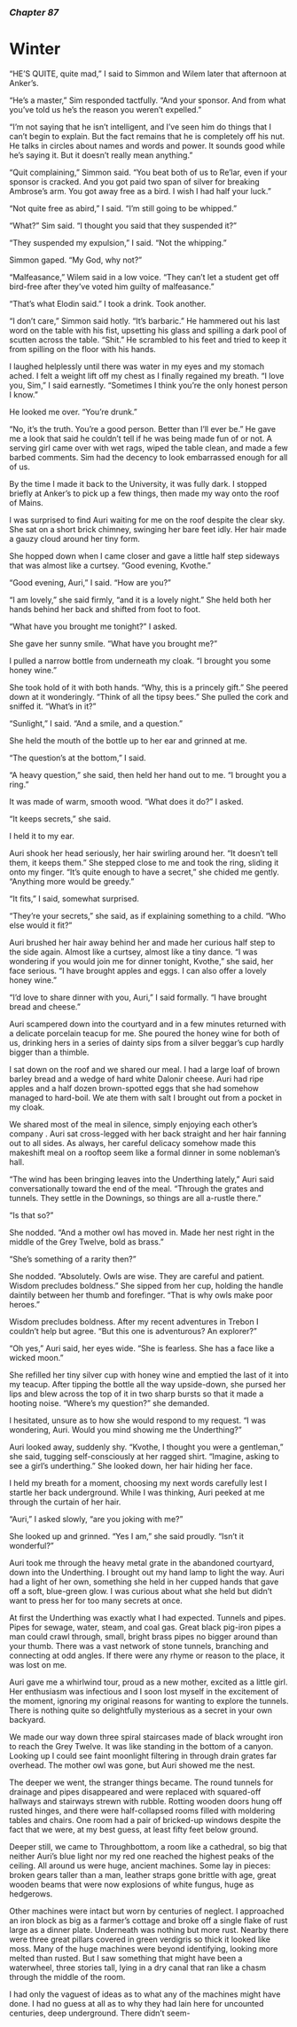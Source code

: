 ### *Chapter 87* 

# Winter

“HE’S QUITE, quite mad,” I said to Simmon and Wilem later that afternoon at Anker’s.

“He’s a master,” Sim responded tactfully. “And your sponsor. And from what you’ve told us he’s the reason you weren’t expelled.”

“I’m not saying that he isn’t intelligent, and I’ve seen him do things that I can’t begin to explain. But the fact remains that he is completely off his nut. He talks in circles about names and words and power. It sounds good while he’s saying it. But it doesn’t really mean anything.”

“Quit complaining,” Simmon said. “You beat both of us to Re’lar, even if your sponsor is cracked. And you got paid two span of silver for breaking Ambrose’s arm. You got away free as a bird. I wish I had half your luck.”

“Not quite free as abird,” I said. “I’m still going to be whipped.”

“What?” Sim said. “I thought you said that they suspended it?”

“They suspended my expulsion,” I said. “Not the whipping.”

Simmon gaped. “My God, why not?”

“Malfeasance,” Wilem said in a low voice. “They can’t let a student get off bird-free after they’ve voted him guilty of malfeasance.”

“That’s what Elodin said.” I took a drink. Took another.

“I don’t care,” Simmon said hotly. “It’s barbaric.” He hammered out his last word on the table with his fist, upsetting his glass and spilling a dark pool of scutten across the table. “Shit.” He scrambled to his feet and tried to keep it from spilling on the floor with his hands.

I laughed helplessly until there was water in my eyes and my stomach ached. I felt a weight lift off my chest as I finally regained my breath. “I love you, Sim,” I said earnestly. “Sometimes I think you’re the only honest person I know.”

He looked me over. “You’re drunk.”

“No, it’s the truth. You’re a good person. Better than I’ll ever be.” He gave me a look that said he couldn’t tell if he was being made fun of or not. A serving girl came over with wet rags, wiped the table clean, and made a few barbed comments. Sim had the decency to look embarrassed enough for all of us.

By the time I made it back to the University, it was fully dark. I stopped briefly at Anker’s to pick up a few things, then made my way onto the roof of Mains.

I was surprised to find Auri waiting for me on the roof despite the clear sky. She sat on a short brick chimney, swinging her bare feet idly. Her hair made a gauzy cloud around her tiny form.

She hopped down when I came closer and gave a little half step sideways that was almost like a curtsey. “Good evening, Kvothe.”

“Good evening, Auri,” I said. “How are you?”

“I am lovely,” she said firmly, “and it is a lovely night.” She held both her hands behind her back and shifted from foot to foot.

“What have you brought me tonight?” I asked.

She gave her sunny smile. “What have you brought me?”

I pulled a narrow bottle from underneath my cloak. “I brought you some honey wine.”

She took hold of it with both hands. “Why, this is a princely gift.” She peered down at it wonderingly. “Think of all the tipsy bees.” She pulled the cork and sniffed it. “What’s in it?”

“Sunlight,” I said. “And a smile, and a question.”

She held the mouth of the bottle up to her ear and grinned at me.

“The question’s at the bottom,” I said.

“A heavy question,” she said, then held her hand out to me. “I brought you a ring.”

It was made of warm, smooth wood. “What does it do?” I asked.

“It keeps secrets,” she said.

I held it to my ear.

Auri shook her head seriously, her hair swirling around her. “It doesn’t tell them, it keeps them.” She stepped close to me and took the ring, sliding it onto my finger. “It’s quite enough to have a secret,” she chided me gently. “Anything more would be greedy.”

“It fits,” I said, somewhat surprised.

“They’re your secrets,” she said, as if explaining something to a child. “Who else would it fit?”

Auri brushed her hair away behind her and made her curious half step to the side again. Almost like a curtsey, almost like a tiny dance. “I was wondering if you would join me for dinner tonight, Kvothe,” she said, her face serious. “I have brought apples and eggs. I can also offer a lovely honey wine.”

“I’d love to share dinner with you, Auri,” I said formally. “I have brought bread and cheese.”

Auri scampered down into the courtyard and in a few minutes returned with a delicate porcelain teacup for me. She poured the honey wine for both of us, drinking hers in a series of dainty sips from a silver beggar’s cup hardly bigger than a thimble.

I sat down on the roof and we shared our meal. I had a large loaf of brown barley bread and a wedge of hard white Dalonir cheese. Auri had ripe apples and a half dozen brown-spotted eggs that she had somehow managed to hard-boil. We ate them with salt I brought out from a pocket in my cloak.

We shared most of the meal in silence, simply enjoying each other’s company . Auri sat cross-legged with her back straight and her hair fanning out to all sides. As always, her careful delicacy somehow made this makeshift meal on a rooftop seem like a formal dinner in some nobleman’s hall.

“The wind has been bringing leaves into the Underthing lately,” Auri said conversationally toward the end of the meal. “Through the grates and tunnels. They settle in the Downings, so things are all a-rustle there.”

“Is that so?”

She nodded. “And a mother owl has moved in. Made her nest right in the middle of the Grey Twelve, bold as brass.”

“She’s something of a rarity then?”

She nodded. “Absolutely. Owls are wise. They are careful and patient. Wisdom precludes boldness.” She sipped from her cup, holding the handle daintily between her thumb and forefinger. “That is why owls make poor heroes.”

Wisdom precludes boldness. After my recent adventures in Trebon I couldn’t help but agree. “But this one is adventurous? An explorer?”

“Oh yes,” Auri said, her eyes wide. “She is fearless. She has a face like a wicked moon.”

She refilled her tiny silver cup with honey wine and emptied the last of it into my teacup. After tipping the bottle all the way upside-down, she pursed her lips and blew across the top of it in two sharp bursts so that it made a hooting noise. “Where’s my question?” she demanded.

I hesitated, unsure as to how she would respond to my request. “I was wondering, Auri. Would you mind showing me the Underthing?”

Auri looked away, suddenly shy. “Kvothe, I thought you were a gentleman,” she said, tugging self-consciously at her ragged shirt. “Imagine, asking to see a girl’s underthing.” She looked down, her hair hiding her face.

I held my breath for a moment, choosing my next words carefully lest I startle her back underground. While I was thinking, Auri peeked at me through the curtain of her hair.

“Auri,” I asked slowly, “are you joking with me?”

She looked up and grinned. “Yes I am,” she said proudly. “Isn’t it wonderful?”

Auri took me through the heavy metal grate in the abandoned courtyard, down into the Underthing. I brought out my hand lamp to light the way. Auri had a light of her own, something she held in her cupped hands that gave off a soft, blue-green glow. I was curious about what she held but didn’t want to press her for too many secrets at once.

At first the Underthing was exactly what I had expected. Tunnels and pipes. Pipes for sewage, water, steam, and coal gas. Great black pig-iron pipes a man could crawl through, small, bright brass pipes no bigger around than your thumb. There was a vast network of stone tunnels, branching and connecting at odd angles. If there were any rhyme or reason to the place, it was lost on me.

Auri gave me a whirlwind tour, proud as a new mother, excited as a little girl. Her enthusiasm was infectious and I soon lost myself in the excitement of the moment, ignoring my original reasons for wanting to explore the tunnels. There is nothing quite so delightfully mysterious as a secret in your own backyard.

We made our way down three spiral staircases made of black wrought iron to reach the Grey Twelve. It was like standing in the bottom of a canyon. Looking up I could see faint moonlight filtering in through drain grates far overhead. The mother owl was gone, but Auri showed me the nest.

The deeper we went, the stranger things became. The round tunnels for drainage and pipes disappeared and were replaced with squared-off hallways and stairways strewn with rubble. Rotting wooden doors hung off rusted hinges, and there were half-collapsed rooms filled with moldering tables and chairs. One room had a pair of bricked-up windows despite the fact that we were, at my best guess, at least fifty feet below ground.

Deeper still, we came to Throughbottom, a room like a cathedral, so big that neither Auri’s blue light nor my red one reached the highest peaks of the ceiling. All around us were huge, ancient machines. Some lay in pieces: broken gears taller than a man, leather straps gone brittle with age, great wooden beams that were now explosions of white fungus, huge as hedgerows.

Other machines were intact but worn by centuries of neglect. I approached an iron block as big as a farmer’s cottage and broke off a single flake of rust large as a dinner plate. Underneath was nothing but more rust. Nearby there were three great pillars covered in green verdigris so thick it looked like moss. Many of the huge machines were beyond identifying, looking more melted than rusted. But I saw something that might have been a waterwheel, three stories tall, lying in a dry canal that ran like a chasm through the middle of the room.

I had only the vaguest of ideas as to what any of the machines might have done. I had no guess at all as to why they had lain here for uncounted centuries, deep underground. There didn’t seem-
